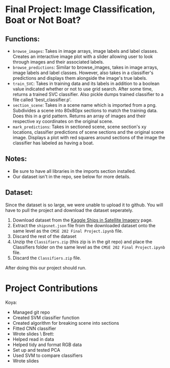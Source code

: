 # Final Project: Image Classification, Boat or Not Boat?

## Functions:
- `browse_images`: Takes in image arrays, image labels and label classes. Creates an interactive image plot with a slider allowing user to look through images and their associated labels.
- `browse_predictions`: Similar to browse_images, takes in image arrays, image labels and label classes. However, also takes in a classifier's predictions and displays them alongside the image's true labels.
- `train_SVC`: Takes in training data and its labels in addition to a boolean value indicated whether or not to use grid search. After some time, returns a trained SVC classifier. Also pickle dumps trained classifier to a file called 'best_classifier.p'.
- `section_scene`: Takes in a scene name which is imported from a png. Subdivides a scene into 80x80px sections to match the training data. Does this in a grid pattern. Returns an array of images and their respective xy coordinates on the original scene.
- `mark_predictions`: Takes in sectioned scene, scene section's xy locations, classifier predictions of scene sections and the original scene image. Displays a plot with red squares around sections of the image the classifier has labeled as having a boat.

## Notes:
- Be sure to have all libraries in the imports section installed.
- Our dataset isn't in the repo, see below for more details.

## Dataset:
Since the dataset is so large, we were unable to upload it to github. You will have to pull the project and download the dataset seperately. 
1. Download dataset from the [Kaggle Ships in Satellite Imagery](https://www.kaggle.com/rhammell/ships-in-satellite-imagery 
) page. 
2. Extract the `shipsnet.json` file from the downloaded dataset onto the same level as the `CMSE 202 Final Project.ipynb` file.
3. Discard the rest of the dataset
4. Unzip the `Classifiers.zip` (this zip is in the git repo) and place the Classifiers folder on the same level as the `CMSE 202 Final Project.ipynb` file.
5. Discard the `Classifiers.zip` file.

After doing this our project should run.

# Project Contributions

Koya: 
- Managed git repo
- Created SVM classifier function
- Created algorithm for breaking scene into sections
- Fitted CNN classifier
- Wrote slides  \ 
Brett:
- Helped read in data
- Helped tidy and format RGB data
- Set up and tested PCA
- Used SVM to compare classifiers
- Wrote slides
